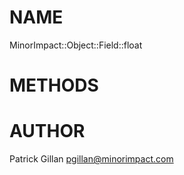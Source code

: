 # NAME

MinorImpact::Object::Field::float

# METHODS

# AUTHOR

Patrick Gillan <pgillan@minorimpact.com>

